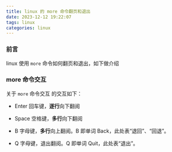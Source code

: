 ```yaml
---
title: linux 的 more 命令翻页和退出
date: 2023-12-12 19:22:07
tags: linux
categories: linux
---
```


### 前言

linux 使用 `more` 命令如何翻页和退出，如下做介绍

### more 命令交互

关于 `more` 命令交互 的交互如下：

* Enter 回车键，**逐行**向下翻阅

* Space 空格键，**多行**向下翻阅

* B 字母键，**多行**向上翻阅。B 即单词 Back，此处表“退回”、“回退”。

* Q 字母键，退出翻阅。Q 即单词 Quit，此处表“退出”。
